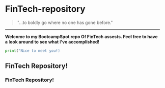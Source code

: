 # FinTech-repository

> "...to boldly go where no one has gone before."

---

**Welcome to my BootcampSpot repo Of FinTech assests.
Feel free to have a look around to see what
I've accomplished!**
 
 ```python
 print("Nice to meet you!)
 ```

## FinTech Repository!

### FinTech Repository!
